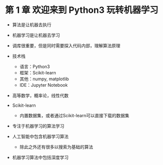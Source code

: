 # 第 1 章 欢迎来到 Python3 玩转机器学习

- 算法是让机器去执行
- 机器学习是让机器去学习
- 调库很重要，但是同时需要探入代码内部，理解算法原理

- 技术栈
  - 语言：Python3
  - 框架：Scikit-learn
  - 其他：numpy, matplotlib
  - IDE：Jupyter Notebook

- 高等数学，概率论，线性代数

- Scikit-learn
  - 内置数据集，或者通过Scikit-learn可以直接下载的数据集

- 专注于机器学习的算法学习


- 人工智能中包含机器学习算法
  - 除此之外还有很多以搜索为基础的算法

- 机器学习算法中包括深度学习